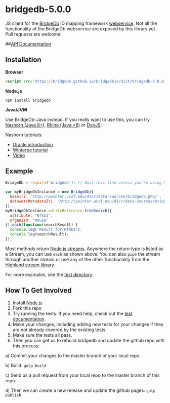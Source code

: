 bridgedb-5.0.0
===================

JS client for the [BridgeDb](http://bridgedb.org) ID mapping framework [webservice](http://bridgedb.org/wiki/BridgeWebservice/).
Not all the functionality of the BridgeDb webservice are exposed by this library yet. Pull requests are welcome!

##[API Documentation](https://bridgedb.github.io/bridgedbjs/docs/)

## Installation

**Browser**
```html
<script src="https://bridgedb.github.io/bridgedbjs/dist/bridgedb-5.0.0.min.js"></script>
```

**Node.js**
```
npm install bridgedb
```

**Java/JVM**

Use BridgeDb-Java instead. If you really want to use this, you can try [Nashorn (Java 8+)](http://openjdk.java.net/projects/nashorn/), [Rhino (Java <8)](https://developer.mozilla.org/en-US/docs/Mozilla/Projects/Rhino) or [DynJS](http://dynjs.org/).

Nashorn tutorials:
* [Oracle introduction](http://www.oracle.com/technetwork/articles/java/jf14-nashorn-2126515.html)
* [Winterbe tutorial](http://winterbe.com/posts/2014/04/05/java8-nashorn-tutorial/)
* [Video](https://www.youtube.com/watch?v=Cxyg22C5gcw)

## Example
```js
BridgeDb = require('bridgedb'); // Omit this line unless you're using Node.js

var myBridgeDbInstance = new BridgeDb({
  baseIri: 'http://pointer.ucsf.edu/d3/r/data-sources/bridgedb.php/',
  datasetsMetadataIri: 'http://pointer.ucsf.edu/d3/r/data-sources/bridgedb-datasources.php'
});
myBridgeDbInstance.entityReference.freeSearch({
  attribute: 'Nfkb1',
  organism: 'Mouse'
}).each(function(searchResult) {
  console.log('Result for Nfkb1');
  console.log(searchResult);
});
```

Most methods return [Node.js streams](http://nodejs.org/api/stream.html). Anywhere the return type is listed as a Stream, you can use ```each``` as shown above.
You can also ```pipe``` the stream through another stream or use any of the other functionality from the [Highland stream library](http://highlandjs.org/).

For more examples, see the [test directory](https://github.com/bridgedb/bridgedbjs/tree/master/test).

## How To Get Involved

1. Install [Node.js](https://nodejs.org/)
2. Fork this repo
3. Try running the tests. If you need help, check out the [test documentation](./test/README.md).
4. Make your changes, including adding new tests for your changes if they are not already covered by the existing tests.
5. Make sure the tests all pass.
6. Then you can get us to rebuild bridgedb and update the github repo with this process:

  a) Commit your changes to the master branch of your local repo.

  b) Build:
    ```
    gulp build
    ```

  c) Send us a pull request from your local repo to the master branch of this repo.

  d) Then we can create a new release and update the github pages:
    ```
    gulp publish
    ```

